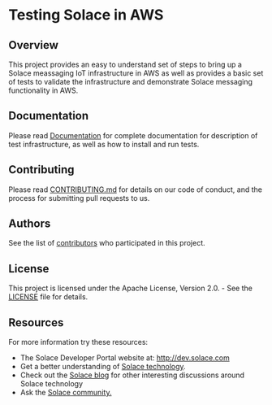 # Testing Solace in AWS
## Overview

This project provides an easy to understand set of steps to bring up a Solace meassaging IoT infrastructure in AWS as well as provides a basic set 
of tests to validate the infrastructure and demonstrate Solace messaging functionality in AWS.

## Documentation

Please read [Documentation](https://kenbarr.github.io/Solace_testing_in_AWS/) for complete documentation for description of test infrastructure, 
as well as how to install and run tests.

## Contributing

Please read [CONTRIBUTING.md](CONTRIBUTING.md) for details on our code of conduct, and the process for submitting pull requests to us.

## Authors

See the list of [contributors](https://github.com/SolaceLabs/Solace_testing_in_AWS/contributors) who participated in this project.

## License

This project is licensed under the Apache License, Version 2.0. - See the [LICENSE](LICENSE) file for details.

## Resources

For more information try these resources:

- The Solace Developer Portal website at: http://dev.solace.com
- Get a better understanding of [Solace technology](http://dev.solace.com/tech/).
- Check out the [Solace blog](http://dev.solace.com/blog/) for other interesting discussions around Solace technology
- Ask the [Solace community.](http://dev.solace.com/community/)